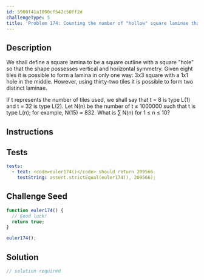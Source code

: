 ```yaml
---
id: 5900f41a1000cf542c50ff2d
challengeType: 5
title: 'Problem 174: Counting the number of "hollow" square laminae that can form one, two, three, ... distinct arrangements'
---
```


## Description
<section id='description'>
We shall define a square lamina to be a square outline with a square "hole" so that the shape possesses vertical and horizontal symmetry.
Given eight tiles it is possible to form a lamina in only one way: 3x3 square with a 1x1 hole in the middle. However, using thirty-two tiles it is possible to form two distinct laminae.


If t represents the number of tiles used, we shall say that t = 8 is type L(1) and t = 32 is type L(2).
Let N(n) be the number of t ≤ 1000000 such that t is type L(n); for example, N(15) = 832.
What is ∑ N(n) for 1 ≤ n ≤ 10?
</section>

## Instructions
<section id='instructions'>

</section>

## Tests
<section id='tests'>

```yml
tests:
  - text: <code>euler174()</code> should return 209566.
    testString: assert.strictEqual(euler174(), 209566);

```

</section>

## Challenge Seed
<section id='challengeSeed'>

<div id='js-seed'>

```js
function euler174() {
  // Good luck!
  return true;
}

euler174();
```

</div>



</section>

## Solution
<section id='solution'>

```js
// solution required
```
</section>
